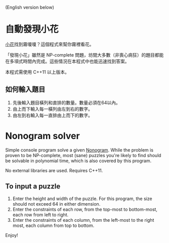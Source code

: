 (English version below)
# 自動發現小花

[小花](https://zh.wikipedia.org/zh-tw/Nonogram)找到霧嗄嗄？這個程式來幫你霧裡看花。

「發現小花」雖然是 NP-complete 問題，坊間大多數（非喪心病狂）的題目都能在多項式時間內完成。這些情況在本程式中也能迅速找到答案。

本程式需使用 C++11 以上版本。

## 如何輸入題目

1. 先後輸入題目橫列和直排的數量。數量必須在64以內。
2. 由上而下輸入每一橫列由左到右的數字。
3. 由左到右輸入每一直排由上而下的數字。


# Nonogram solver

Simple console program solve a given [Nonogram](https://en.wikipedia.org/wiki/Nonogram).  While the problem is proven to be NP-complete, most (sane) puzzles you're likely to find should be solvable in polynomial time, which is also covered by this program.

No external libraries are used.  Requires C++11.

## To input a puzzle

1. Enter the height and width of the puzzle.  For this program, the size should not exceed 64 in either dimension.
2. Enter the constraints of each row, from the top-most to bottom-most, each row from left to right.
3. Enter the constraints of each column, from the left-most to the right most, each column from top to bottom.

Enjoy!
